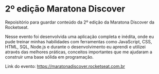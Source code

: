 # 2º edição Maratona Discover
Repoisitório para guardar conteúdo da 2º edição da Maratona Discover da Rocketseat.

Nesse evento foi desenvolvida uma aplicação completa e inédita, onde eu pude treinar minhas habilidades com ferramentas como JavaScript, CSS, HTML,  SQL, Node.js e durante o desenvolvimento eu aprendi e utilizei através das melhores práticas, conceitos importantes que me ajudaram a construir  uma base sólida em programação.



Link do evento: https://maratonadiscover.rocketseat.com.br